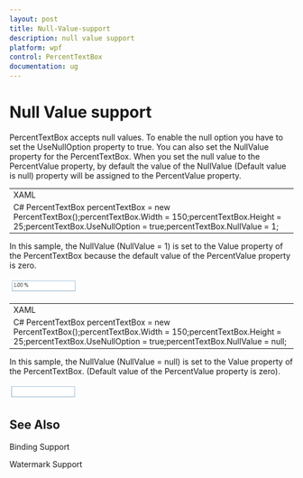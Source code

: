 ```yaml
---
layout: post
title: Null-Value-support
description: null value support
platform: wpf
control: PercentTextBox 
documentation: ug
---
```


# Null Value support

PercentTextBox accepts null values. To enable the null option you have to set the UseNullOption property to true. You can also set the NullValue property for the PercentTextBox. When you set the null value to the PercentValue property, by default the value of the NullValue (Default value is null) property will be assigned to the PercentValue property. 

<table>
<tr>
<td>
XAML<syncfusion:PercentTextBox x:Name="percentTextBox" Height="25" Width="150"                            UseNullOption="True" NullValue="1"/></td></tr>
<tr>
<td>
C# PercentTextBox percentTextBox = new PercentTextBox();percentTextBox.Width = 150;percentTextBox.Height = 25;percentTextBox.UseNullOption = true;percentTextBox.NullValue = 1;</td></tr>
</table>


In this sample, the NullValue (NullValue = 1) is set to the Value property of the PercentTextBox because the default value of the PercentValue property is zero.

![](Null-Value-support_images/Null-Value-support_img1.png)


<table>
<tr>
<td>
XAML<syncfusion:PercentTextBox x:Name="percentTextBox" Height="25" Width="150"                            UseNullOption="True" NullValue="{x:Null}"/></td></tr>
<tr>
<td>
C# PercentTextBox percentTextBox = new PercentTextBox();percentTextBox.Width = 150;percentTextBox.Height = 25;percentTextBox.UseNullOption = true;percentTextBox.NullValue = null;</td></tr>
</table>


In this sample, the NullValue (NullValue = null) is set to the Value property of the PercentTextBox. (Default value of the PercentValue property is zero).

![](Null-Value-support_images/Null-Value-support_img2.png)


## See Also

Binding Support

Watermark Support

